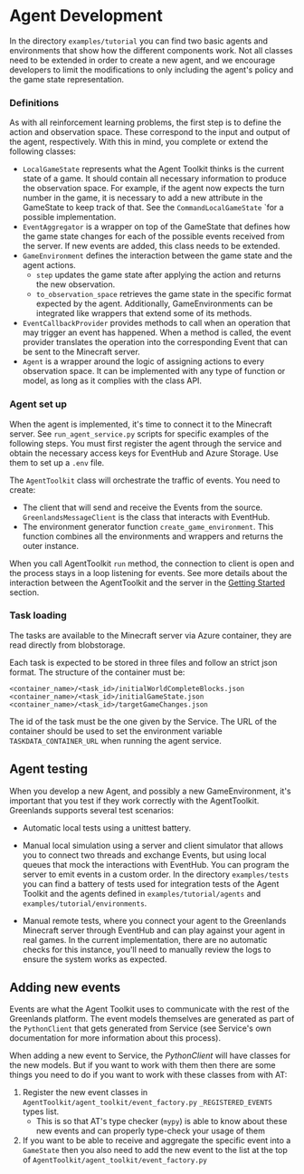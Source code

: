 # Agent Development

In the directory `examples/tutorial` you can find two basic agents and environments that show how the different components work. Not all classes need to be extended in order to create a new agent, and we encourage developers to limit the modifications to only including the agent's policy and the game state representation.


### Definitions

As with all reinforcement learning problems, the first step is to define the action and observation space. These correspond to the input and output of the agent, respectively. With this in mind, you complete or extend the following classes:

* `LocalGameState` represents what the Agent Toolkit thinks is the current state of a game. It should contain all necessary information to produce the observation space. For example, if the agent now expects the turn number in the game, it is necessary to add a new attribute in the GameState to keep track of that. See the `CommandLocalGameState` `for a possible implementation.
* `EventAggregator` is a wrapper on top of the GameState that defines how the game state changes for each of the possible events received from the server. If new events are added, this class needs to be extended.
* `GameEnvironment` defines the interaction between the game state and the agent actions.
  * `step` updates the game state after applying the action and returns the new observation.
  * `to_observation_space` retrieves the game state in the specific format expected by the agent.
Additionally, GameEnvironments can be integrated like wrappers that extend some of its methods.
* `EventCallbackProvider` provides methods to call when an operation that may trigger an event has happened. When a method is called, the event provider translates the operation into the corresponding Event that can be sent to the Minecraft server.
* `Agent` is a wrapper around the logic of assigning actions to every observation space. It can be implemented with any type of function or model, as long as it complies with the class API.


### Agent set up

When the agent is implemented, it's time to connect it to the Minecraft server. See `run_agent_service.py` scripts for specific examples of the following steps. You must first register the agent through the service and obtain the necessary access keys for EventHub and Azure Storage. Use them to set up a `.env` file.

The `AgentToolkit` class will orchestrate the traffic of events. You need to create:
* The client that will send and receive the Events from the source. `GreenlandsMessageClient` is the class that interacts with EventHub.
* The environment generator function `create_game_environment`. This function combines all the environments and wrappers and returns the outer instance.

When you call AgentToolkit `run` method, the connection to client is open and the process stays in a loop listening for events. See more details about the interaction between the AgentToolkit and the server in the [Getting Started](/Docs/AgentToolkit/Getting-Started.md) section.


### Task loading

The tasks are available to the Minecraft server via Azure container, they are read directly from blobstorage.

Each task is expected to be stored in three files and follow an strict json format. The structure of the container must be:

```
<container_name>/<task_id>/initialWorldCompleteBlocks.json
<container_name>/<task_id>/initialGameState.json
<container_name>/<task_id>/targetGameChanges.json
```

The id of the task must be the one given by the Service. The URL of the container should be used to set the environment variable `TASKDATA_CONTAINER_URL` when running the agent service.


## Agent testing

When you develop a new Agent, and possibly a new GameEnvironment, it's important
that you test if they work correctly with the AgentToolkit. Greenlands supports
several test scenarios:
* Automatic local tests using a unittest battery.
* Manual local simulation using a server and client simulator that allows you to
connect two threads and exchange Events, but using local queues that mock the interactions
with EventHub. You can program the server to emit events in a custom order. In the directory `examples/tests` you can find a
battery of tests used for integration tests of the Agent Toolkit and the agents defined in
`examples/tutorial/agents` and `examples/tutorial/environments`.

* Manual remote tests, where you connect your agent to the Greenlands Minecraft server through
EventHub and can play against your agent in real games. In the current implementation, there are no automatic checks for this instance, you'll
need to manually review the logs to ensure the system works as expected.


## Adding new events

Events are what the Agent Toolkit uses to communicate with the rest of the Greenlands platform. The event models themselves
are generated as part of the `PythonClient` that gets generated from Service (see Service's own documentation for more information
about this process).

When adding a new event to Service, the _PythonClient_ will have classes for the new models. But if you want to work with them then
there are some things you need to do if you want to work with these classes from with AT:

1. Register the new event classes in `AgentToolkit/agent_toolkit/event_factory.py` `_REGISTERED_EVENTS` types list.
    - This is so that AT's type checker (`mypy`) is able to know about these new events and can properly type-check your usage of them
1. If you want to be able to receive and aggregate the specific event into a `GameState` then you also need to add the new event to the
   list at the top of `AgentToolkit/agent_toolkit/event_factory.py`